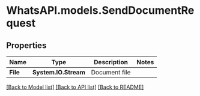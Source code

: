 
# WhatsAPI.models.SendDocumentRequest

## Properties

Name | Type | Description | Notes
------------ | ------------- | ------------- | -------------
**File** | **System.IO.Stream** | Document file | 

[[Back to Model list]](../README.md#documentation-for-models)
[[Back to API list]](../README.md#documentation-for-api-endpoints)
[[Back to README]](../README.md)


